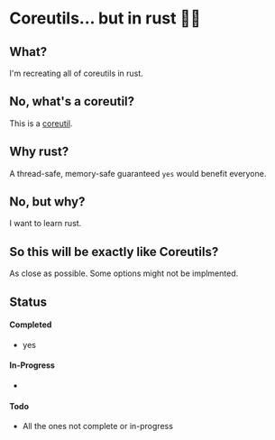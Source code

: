 # Coreutils... but in rust 🤔🦀

## What?

I'm recreating all of coreutils in rust.

## No, what's a coreutil?

This is a [coreutil](https://en.wikipedia.org/wiki/List_of_GNU_Core_Utilities_commands).

## Why rust?

A thread-safe, memory-safe guaranteed ```yes``` would benefit everyone. 

## No, but why?

I want to learn rust. 

## So this will be exactly like Coreutils?
As close as possible. Some options might not be implmented.

## Status

#### Completed
* yes

#### In-Progress
* 

#### Todo
* All the ones not complete or in-progress